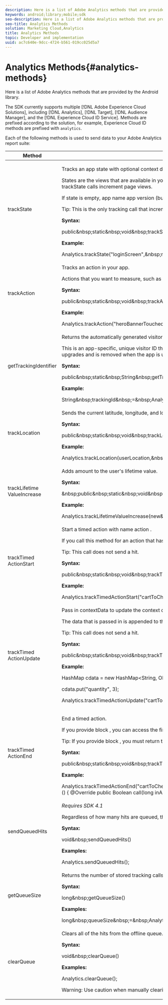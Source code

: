 ```yaml
---
description: Here is a list of Adobe Analytics methods that are provided by the Android library.
keywords: android;library;mobile;sdk
seo-description: Here is a list of Adobe Analytics methods that are provided by the Android library.
seo-title: Analytics Methods
solution: Marketing Cloud,Analytics
title: Analytics Methods
topic: Developer and implementation
uuid: ac7c640e-9dcc-4724-b561-019cc025d5a7
---
```


# Analytics Methods{#analytics-methods}

Here is a list of Adobe Analytics methods that are provided by the Android library.

The SDK currently supports multiple [!DNL Adobe Experience Cloud Solutions], including [!DNL Analytics], [!DNL Target], [!DNL Audience Manager], and the [!DNL Experience Cloud ID Service]. Methods are prefixed according to the solution, for example, Experience Cloud ID methods are prefixed with `analytics`.

Each of the following methods is used to send data to your Adobe Analytics report suite: 

<table id="table_164CA94BE9BD44E59F60389A6D148DF0"> 
 <thead> 
  <tr> 
   <th colname="col1" class="entry"> Method </th> 
   <th colname="col2" class="entry"> Description </th> 
  </tr> 
 </thead>
 <tbody> 
  <tr> 
   <td colname="col1"> trackState </td> 
   <td colname="col2"> <p>Tracks an app state with optional context data. </p> <p>States are the views that are available in your app, such as <span class="codeph"> home dashboard </span>, <span class="codeph"> app settings </span>, <span class="codeph"> cart </span>, and so on. These states are similar to pages on a website, and <span class="codeph"> trackState </span> calls increment page views. </p> <p>If <span class="codeph"> state </span> is empty, <span class="codeph"> app name app version (build) </span> is displayed in reports. If you see this value in reports, ensure that you set <span class="codeph"> state </span> in each <span class="codeph"> trackState </span> call. </p> <p> <p>Tip:  This is the only tracking call that increments page views. </p> </p> <p> <b>Syntax:</b> </p> 
    <codeblock class="syntax java">
      public&amp;nbsp;static&amp;nbsp;void&amp;nbsp;trackState(String&amp;nbsp;state,&amp;nbsp;Map&lt;String,&amp;nbsp;Object&gt;&amp;nbsp;contextData); 
    </codeblock> <p> <b>Example:</b> </p> 
    <codeblock class="syntax java">
      Analytics.trackState("loginScreen",&amp;nbsp;null); 
    </codeblock> </td> 
  </tr> 
  <tr> 
   <td colname="col1"> trackAction </td> 
   <td colname="col2"> <p>Tracks an action in your app. </p> <p>Actions that you want to measure, such as <span class="codeph"> logons </span>, <span class="codeph"> banner taps </span>, <span class="codeph"> feed subscriptions </span>, and other metrics, that occur in your app. </p> <p> <b>Syntax:</b> </p> 
    <codeblock class="syntax java">
      public&amp;nbsp;static&amp;nbsp;void&amp;nbsp;trackAction(String&amp;nbsp;state,&amp;nbsp;Map&lt;String,&amp;nbsp;Object&gt;&amp;nbsp;contextData); 
    </codeblock> <p> <b>Example:</b> </p> 
    <codeblock class="syntax java">
      Analytics.trackAction("heroBannerTouched",&amp;nbsp;null); 
    </codeblock> </td> 
  </tr> 
  <tr> 
   <td colname="col1"> getTrackingIdentifier </td> 
   <td colname="col2"> <p>Returns the automatically generated visitor identifier for Analytics. </p> <p>This is an app-specific, unique visitor ID that is generated at the initial launch and is stored and used from that point forward. The ID is preserved between app upgrades and is removed when the app is uninstalled. </p> <p> <b>Syntax:</b> </p> 
    <codeblock class="syntax java">
      public&amp;nbsp;static&amp;nbsp;String&amp;nbsp;getTrackingIdentifier(); 
    </codeblock> <p> <b>Example:</b> </p> 
    <codeblock class="syntax java">
      String&amp;nbsp;trackingId&amp;nbsp;=&amp;nbsp;Analytics.getTrackingIdentifier(); 
    </codeblock> </td> 
  </tr> 
  <tr> 
   <td colname="col1"> trackLocation </td> 
   <td colname="col2"> <p>Sends the current latitude, longitude, and location in a defined <a href="../location/geo-poi.md#concept_72C6C0F74A264CDCB7474DD6610FB011" format="dita" scope="local"> point of interest </a> </p> <p> <b>Syntax:</b> </p> 
    <codeblock class="syntax java">
      public&amp;nbsp;static&amp;nbsp;void&amp;nbsp;trackLocation(Location&amp;nbsp;location,&amp;nbsp;Map&lt;String,&amp;nbsp;Object&gt;&amp;nbsp;contextData); 
    </codeblock> <p> <b>Example:</b> </p> 
    <codeblock class="syntax java">
      Analytics.trackLocation(userLocation,&amp;nbsp;null); 
    </codeblock> </td> 
  </tr> 
  <tr> 
   <td colname="col1"> trackLifetime​ValueIncrease </td> 
   <td colname="col2"> <p> Adds <span class="codeph"> amount </span> to the user's lifetime value. </p> <p> <b>Syntax:</b> </p> 
    <codeblock class="syntax java">
      &amp;nbsp;public&amp;nbsp;static&amp;nbsp;void&amp;nbsp;trackLifetimeValueIncrease(BigDecimal&amp;nbsp;amount,&amp;nbsp;Map&lt;String,&amp;nbsp;Object&gt;&amp;nbsp;contextData); 
    </codeblock> <p> <b>Example:</b> </p> 
    <codeblock class="syntax java">
      Analytics.trackLifetimeValueIncrease(new&amp;nbsp;BigDecimal(30),&amp;nbsp;null); 
    </codeblock> </td> 
  </tr> 
  <tr> 
   <td colname="col1"> trackTimed​ActionStart </td> 
   <td colname="col2"> <p>Start a timed action with name <span class="codeph"> action </span>. </p> <p> If you call this method for an action that has already started, the previous timed action is overwritten. </p> <p> <p>Tip:  This call does not send a hit. </p> </p> <p> <b>Syntax:</b> </p> 
    <codeblock class="syntax java">
      public&amp;nbsp;static&amp;nbsp;void&amp;nbsp;trackTimedActionStart(String&amp;nbsp;action,&amp;nbsp;Map&lt;String,&amp;nbsp;Object&gt;&amp;nbsp;contextData); 
    </codeblock> <p> <b>Example:</b> </p> 
    <codeblock class="syntax java">
      Analytics.trackTimedActionStart("cartToCheckout",&amp;nbsp;null); 
    </codeblock> </td> 
  </tr> 
  <tr> 
   <td colname="col1"> trackTimed​ActionUpdate </td> 
   <td colname="col2"> <p> Pass in <span class="codeph"> contextData </span> to update the context data that is associated with the <span class="codeph"> action </span>. </p> <p>The <span class="codeph"> data </span> that is passed in is appended to the existing data for the action, and if the same key is already defined for <span class="codeph"> action </span>, overwrites the data. </p> <p> <p>Tip:  This call does not send a hit. </p> </p> <p> <b>Syntax:</b> </p> 
    <codeblock class="syntax java">
      public&amp;nbsp;static&amp;nbsp;void&amp;nbsp;trackTimedActionUpdate(String&amp;nbsp;action,&amp;nbsp;Map&lt;String,&amp;nbsp;Object&gt;&amp;nbsp;contextData); 
    </codeblock> <p> <b>Example:</b> </p> 
    <codeblock class="syntax java">
      HashMap&nbsp;cdata&nbsp;=&nbsp;new&nbsp;HashMap&lt;String,&nbsp;Object&gt;(); 
     
cdata.put("quantity",&nbsp;3); 
     
Analytics.trackTimedActionUpdate("cartToCheckout",&nbsp;cdata); 
    </codeblock> </td> 
  </tr> 
  <tr> 
   <td colname="col1"> trackTimed​ActionEnd </td> 
   <td colname="col2"> <p> End a timed action. </p> <p>If you provide <span class="codeph"> block </span>, you can access the final time values and can manipulate <span class="codeph"> data </span> before sending the final hit. </p> <p>Tip:  If you provide <span class="codeph"> block </span>, you must return <span class="codeph"> true </span> to send a hit. Passing <span class="codeph"> null </span> for <span class="codeph"> block </span> sends the final hit. </p> <p> <b>Syntax:</b> </p> 
    <codeblock class="syntax java">
      public&amp;nbsp;static&amp;nbsp;void&amp;nbsp;trackTimedActionEnd(String&amp;nbsp;action,&amp;nbsp;TimedActionBlock&lt;Boolean&gt;&amp;nbsp;logic); 
    </codeblock> <p> <b>Example:</b> </p> 
    <codeblock class="syntax java">
      Analytics.trackTimedActionEnd("cartToCheckout",&nbsp;new&nbsp;Analytics.TimedActionBlock&lt;Boolean&gt;()&nbsp;{&nbsp;@Override&nbsp;public&nbsp;Boolean&nbsp;call(long&nbsp;inAppDuration,&nbsp;long&nbsp;totalDuration,&nbsp;Map&lt;String,&nbsp;Object&gt;&nbsp;contextData)&nbsp;{&nbsp;&nbsp;contextData.put("price",&nbsp;49.95);&nbsp;&nbsp;return&nbsp;true;&nbsp;}}); 
    </codeblock> </td> 
  </tr> 
  <tr> 
   <td colname="col1"> <p>sendQueuedHits </p> </td> 
   <td colname="col2"> <p> <i>Requires SDK 4.1</i> </p> <p>Regardless of how many hits are queued, this method forces the library to send all hits in the offline queue. </p> <p> <b>Syntax:</b> </p> 
    <codeblock class="syntax java">
      void&amp;nbsp;sendQueuedHits() 
    </codeblock> <p> <b>Examples:</b> </p> 
    <codeblock class="syntax java">
      Analytics.sendQueuedHits(); 
    </codeblock> </td> 
  </tr> 
  <tr> 
   <td colname="col1"> <p>getQueueSize </p> </td> 
   <td colname="col2"> <p>Returns the number of stored tracking calls in the offline queue. </p> <p> <b>Syntax:</b> </p> 
    <codeblock class="syntax java">
      long&amp;nbsp;getQueueSize() 
    </codeblock> <p> <b>Examples:</b> </p> 
    <codeblock class="syntax java">
      long&amp;nbsp;queueSize&amp;nbsp;=&amp;nbsp;Analytics.getQueueSize(); 
    </codeblock> </td> 
  </tr> 
  <tr> 
   <td colname="col1"> <p>clearQueue </p> </td> 
   <td colname="col2"> <p>Clears all of the hits from the offline queue. </p> <p> <b>Syntax:</b> </p> 
    <codeblock class="syntax java">
      void&amp;nbsp;clearQueue() 
    </codeblock> <p> <b>Examples:</b> </p> 
    <codeblock class="syntax java">
      Analytics.clearQueue(); 
    </codeblock> <p> <p>Warning:  Use caution when manually clearing the queue. This process cannot be reversed. </p> </p> </td> 
  </tr> 
 </tbody> 
</table>

